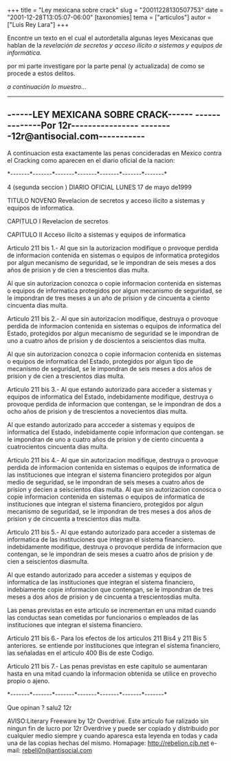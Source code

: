 +++
title = "Ley mexicana sobre crack"
slug = "20011228130507753"
date = "2001-12-28T13:05:07-06:00"
[taxonomies]
tema = ["articulos"]
autor = ["Luis Rey Lara"]
+++


Encontre un texto en el cual el autordetalla algunas leyes Mexicanas que
hablan de la *revelación de secretos y acceso ilícito a sistemas y
equipos de informática.*

por mi parte investigare por la parte penal (y actualizada) de como se
procede a estos delitos.

*a continuación lo muestro...*

<!-- more -->
-------------------------------------
------LEY MEXICANA SOBRE CRACK------
--------------Por 12r----------------
--------12r@antisocial.com-----------
-------------------------------------

A continuacion esta exactamente las penas
concideradas en Mexico contra el Cracking
como aparecen en el diario oficial de la
nacion:

\*-------\*-------\*-------\*-------\*-------\*-------\*-------\*

4 (segunda seccion ) DIARIO OFICIAL LUNES 17 de mayo de1999

TITULO NOVENO
Revelacion de secretos y acceso ilicito a sistemas
y equipos de informatica.

CAPITULO I
Revelacion de secretos

CAPITULO II
Acceso ilicito a sistemas y equipos de informatica

Articulo 211 bis 1.- Al que sin la autorizacion modifique
o provoque perdida de informacion contenida en sistemas
o equipos de informatica protegidos por algun mecanismo
de seguridad, se le impondran de seis meses a dos años
de prision y de cien a trescientos dias multa.

Al que sin autorizacion conozca o copie informacion
contenida en sistemas o equipos de informatica protegidos
por algun mecanismo de seguridad, se le impondran de tres
meses a un año de prision y de cincuenta a ciento cincuenta
dias multa.

Articulo 211 bis 2.- Al que sin autorizacion modifique,
destruya o provoque perdida de informacion contenida en
sistemas o equipos de informatica del Estado, protegidos
por algun mecanismo de seguridad se le impondran de uno a
cuatro años de prision y de doscientos a seiscientos dias
multa.

Al que sin autorizacion conozca o copie informacion
contenida en sistemas o equipos de informatica del Estado,
protegidos por algun tipo de mecanismo de seguridad, se le
impondran de seis meses a dos años de prision y de cien
a trescientos dias multa.

Articulo 211 bis 3.- Al que estando autorizado para acceder
a sistemas y equipos de informatica del Estado, indebidamente
modifique, destruya o provoque perdida de informacion que
contengan, se le impondran de dos a ocho años de prision
y de trescientos a novecientos dias multa.

Al que estando autorizado para accceder a sistemas y equipos
de informatica del Estado, indebidamente copie informacion
que contengan. se le impondran de uno a cuatro años de
prision y de ciento cincuenta a cuatrocientos cincuenta dias
multa.

Articulo 211 bis 4.- Al que sin autorizacion modifique,
destruya o provoque perdida de informacion contenida en sistemas
o equipos de informatica de las instituciones que integran el
sistema financiero protegidos por algun medio de seguridad,
se le impondran de seis meses a cuatro años de prision y decien
a seiscientos dias multa.
Al que sin autorizacion conosca o copie informacion contenida
en sistemas o equipos de informatica de instituciones que
integran el sistema financiero, protegidos por algun mecanismo
de seguridad, se le impondran de tres meses a dos años de prision
y de cincuenta a trescientos dias multa.

Articulo 211 bis 5.- Al que estando autorizado para acceder a
sistemas de informatica de las instituciones que integran el
sistema financiero. indebidamente modifique, destruya o provoque
perdida de informacion que contengan, se le impondran de seis
meses a cuatro años de prision y de cien a seiscientos diasmulta.

Al que estando autorizado para acceder a sistemas y equipos de
informatica de las instituciones que integran el sistema financiero,
indebiamente copie informacion que contengan, se le impondran de
tres meses a dos años de prision y de cincuenta a trescientosdias
multa.

Las penas previstas en este articulo se incrementan en una mitad
cuando las conductas sean cometidas por funcionarios o empleados
de las instituciones que integran el sistema financiero.

Articulo 211 bis 6.- Para los efectos de los articulos 211 Bis4
y 211 Bis 5 anteriores. se entiende por instituciones que
integran el sistema financiero, las señaladas en el articulo
400 Bis de este Codigo.

Articulo 211 bis 7.- Las penas previstas en este capitulo se
aumentaran hasta en una mitad cuando la informacion obtenida
se utilice en provecho propio o ajeno.

\*-------\*-------\*-------\*-------\*-------\*-------\*-------\*

Que opinan ?
salu2
12r

AVISO:Literary Freeware by 12r Overdrive.
Este articulo fue ralizado sin ningun fin de lucro por
12r Overdrive y puede ser copiado y distribuido por
cualquier medio siempre y cuando aparesca esta leyenda
en todas y cada una de las copias hechas del mismo.
Homapage: http://rebelion.cjb.net
e-mail: rebeli0n@antisocial.com
